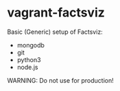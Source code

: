 vagrant-factsviz
=====================

Basic (Generic) setup of Factsviz:

* mongodb
* git
* python3 
* node.js

WARNING: Do not use for production!
